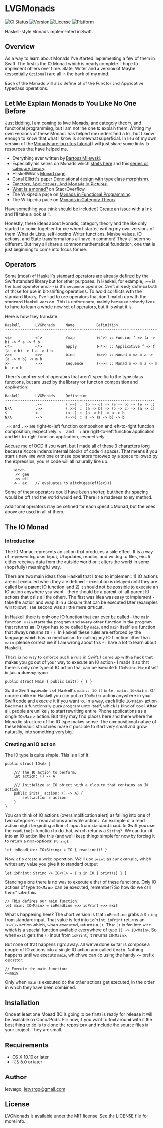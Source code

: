 # LVGMonads

[![CI Status](http://img.shields.io/travis/letvargo/LVGMonads.svg?style=flat)](https://travis-ci.org/letvargo/LVGMonads)
[![Version](https://img.shields.io/cocoapods/v/LVGMonads.svg?style=flat)](http://cocoapods.org/pods/LVGMonads)
[![License](https://img.shields.io/cocoapods/l/LVGMonads.svg?style=flat)](http://cocoapods.org/pods/LVGMonads)
[![Platform](https://img.shields.io/cocoapods/p/LVGMonads.svg?style=flat)](http://cocoapods.org/pods/LVGMonads)

Haskell-style Monads implemented in Swift.

## Overview

As a way to learn about Monads I've started implementing a few of them in Swift. The first is the 
IO Monad which is nearly complete. I hope to implement others over time. State, Writer and a version 
of Maybe (essentially `Optional`) are all in the back of my mind.

Each of the Monads will also define all of the Functor and Applicative typeclass operations.

## Let Me Explain Monads to You Like No One Before

Just kidding. I am coming to love Monads, and category theory, and functional programming, but
I am not the one to explain them. Writing my own versions of these Monads has helped me understand
a lot, but I know enough to know that what I know is somewhat superficial. In lieu of my own version
of the [Monads-are-burritos tutorial](https://byorgey.wordpress.com/2009/01/12/abstraction-intuition-and-the-monad-tutorial-fallacy/)
I will just share some links to resources that have helped me.

- Everything ever written by [Bartosz Milewski](https://bartoszmilewski.com/).
 - Especially his series on Monads which [starts here](https://bartoszmilewski.com/2011/01/09/monads-for-the-curious-programmer-part-1/) and this [series on category theory](https://bartoszmilewski.com/2014/10/28/category-theory-for-programmers-the-preface/).
- HaskellWiki's [Monad page](https://wiki.haskell.org/Monad).
- Conal Elliott's paper [Denotational design with type class morphisms](http://conal.net/papers/type-class-morphisms/type-class-morphisms-long.pdf).
- [Functors, Applicatives, And Monads In Pictures](http://adit.io/posts/2013-04-17-functors,_applicatives,_and_monads_in_pictures.html#monads).
- [What is a monad?](http://stackoverflow.com/questions/44965/what-is-a-monad) on StackOverflow.
- The Wikipedia page on [Monads in Functional Programming](https://en.wikipedia.org/wiki/Monad_(functional_programming)).
- The Wikipedia page on [Monads in Category Theory](https://en.wikipedia.org/wiki/Monad_(category_theory)).

Have something you think should be included? [Create an issue](https://github.com/letvargo/LVGMonads/issues/new) with a link and I'll take a look at it.

Honestly, these ideas about Monads, category theory and the like only started to come together for
me when I started writing my own versions of them. What do Lists, self-logging Writer functions, 
Maybe values, IO actions, and State transformations all have in common? They all seem so
different. But they all share a common mathematical foundation, one that is just beginning to
come into focus for me.

## Operators

Some (most) of Haskell's standard operators are already defined by the Swift standard library
but for other purposes. In Haskell, for example, `>>=` is the `bind` operator and `>>` is the 
`sequence` operator. Swift already  defines both of those for use in bit-shifting operations. 
To avoid conflicts with the standard library, I've had to use operators that don't match up with the 
standard Haskell version. This is unfortunate, mainly because nobody likes to have to learn a whole 
new set of operators, but it is what it is.

Here is how they translate:

```
Haskell       LVGMonads     Name          Definition
--------------------------------------------------------------------------------------------
<$>           <^>           fmap          (<^>) :: Functor f => (a -> b) -> f a -> f b
<*>           <*>           apply         (<*>) :: Applicative f => f (a -> b) -> f a -> f b
>>=           =>>           bind          (=>>) :: Monad m => m a -> (a -> m b) -> m b
>>            ->>           sequence      (->>) :: Monad m => m a -> m b -> m b
```

There's another set of operators that aren't specific to the type class functions, but are 
used by the library for function composition and application:

```
Haskell       LVGMonads     Definition
---------------------------------------------------------------------
.             .<<           (.<<) :: (b -> c) -> (a -> b) -> (a -> c)
N/A           .>>           (.>>) :: (a -> b) -> (b -> c) -> (a -> c)
$             <--           (<--) :: (a -> b) -> a -> b
N/A           -->           (-->) :: a -> (a -> b) -> b
```

`.<<` and `.>>` are right-to-left function composition and left-to-right function composition,
respectively. `<--` and `-->` are right-to-left function application and left-to-right
function application, respectively.

Accuse me of OCD if you want, but I made all of these 3 characters long because Xcode indents
internal blocks of code 4 spaces. That means if you start a new line with one of these
operators followed by a space followed by the expression, you're code will all naturally
line up. 

```
    aitch
    .<< gee
    .<< eff
    <-- ex    // evaluates to aitch(gee(eff(ex)))
```

Some of these operators could have been shorter, but then the spacing would be off and the
world would end. There is a madness to my method.

Additional operators may be defined for each specific Monad, but the ones above are used in
all of them.

## The IO Monad

### Introduction

The IO Monad represents an action that produces a side effect. It is a way of representing 
user input, UI updates, reading and writing to files, etc. It either receives data from the 
outside world or it alters the world in some (hopefully) meaningful way.

There are two main ideas from Haskell that I tried to implement: 1) IO actions are not executed
when they are defined - execution is delayed until they are called by a parent IO function;
and 2) It should not be possible to execute an IO action anywhere you want - there should
be a parent-of-all-parent IO actions that calls all the others. The first was idea was easy to 
implement - take the action and wrap it in a closure that can be executed later (examples will 
follow). The second was a little more difficult.

In Haskell there is only one IO function that can ever be called - the `main` function. `main`
starts the program and every other function in the program that returns an IO type has to be
called by `main`, and `main` itself is a function that always returns `IO ()`. In Haskell these
rules are enforced by the language which has no mechanism for calling any IO function other
than `main` (please correct me if I am wrong about this - I have a lot to learn about Haskell).

There is no way to enforce such a rule in Swift. I came up with a hack that makes you go out of
your way to execute an IO action - I made it so that there is only one type of IO action that
can be executed: `IO<Main>`. `Main` itself is just a dummy type:

```
public struct Main { public init() { } }
```

So the Swift equivalent of Haskell's `main:: IO ()` is `let main: IO<Main>`. Of course unlike
in Haskell you can put an `IO<Main>` action anywhere in your Swift code and execute it if you 
want to. In a way, each little `IO<Main>` action becomes a functionally pure program unto itself,
which is kind of cool. After all, people are unlikely to start rewriting entire iPhone
applications as a single `IO<Main>` action. But they may find places here and there where the
Monadic structure of the IO type makes sense. The compositional nature of these Monadic structures
make it possible to start very small and grow, naturally, into something very big.

### Creating an IO action

The IO type is quite simple. This is all of it:

```
public struct IO<A> {
    
    /// The IO action to perform.
    let action: () -> A
    
    /// Initialize an IO object with a closure that contains an IO action.
    public init(_ action: () -> A) {
        self.action = action
    }
}
```

You can think of IO actions (oversimplification alert) as falling into one of two categories - 
read actions and write actions. An example of a read action might be getting a line of 
input from standard input. In Swift you use the `readLine()` function to do that, which returns 
a `String?`. We can turn it into an IO action like this (and we'll keep things simple for now 
by forcing it to return a non-optional `String`):

```
let ioReadLine: IO<String> = IO { readLine()! }
```

Now let's create a write operation. We'll use `print` as our example, which writes any
value you give it to standard output.

```
let ioPrint: String -> IO<()> = { s in IO { print(s) } }
```

Standing alone there is no way to execute either of these functions. Only IO actions of type `IO<Main>` can be
executed, remember? So how do we call them? Like this:

```
// This defines our main function:
let main: IO<Main> = ioReadLine =>> ioPrint =>> exit
```

What's happening here? The short version is that `ioReadline` grabs a `String` from
standard input. That value is fed into `ioPrint`. `ioPrint` returns an `IO<()>` action which, 
when executed, returns a `()`. That `()` is fed into `exit` which is a special function
available everywhere of type `() -> IO<Main>`. So when `exit` gets the `()` input from
`ioPrint`, it returns `IO<Main>`.

But none of that happens right away. All we've done so far is compose a couple of IO
actions into a single IO action and called it `main`. Nothing happens until we execute
`main`, which we can do using the handy `<=` prefix operator:

```
// Execute the main function:
<=main
```

Only when `main` is executed do the other actions get executed, in the order in which
they have been combined.

## Installation

Once at least one Monad (IO is going to be first) is ready for release it will be available 
on CocoaPods. For now, if you want to fool around with it the best thing to do is to clone 
the repository and include the source files in your project. They are small.

## Requirements

- OS X 10.10 or later
- iOS 8.0 or later

## Author

letvargo, letvargo@gmail.com

## License

LVGMonads is available under the MIT license. See the LICENSE file for more info.
